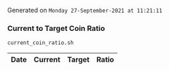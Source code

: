 Generated on `Monday 27-September-2021 at 11:21:11`

### Current to Target Coin Ratio
`current_coin_ratio.sh`

Date|Current|Target|Ratio
---|---|---|---
